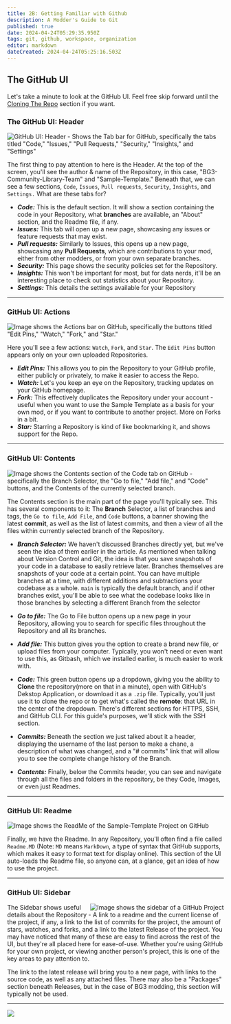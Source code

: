 ```yaml
---
title: 2B: Getting Familiar with Github
description: A Modder's Guide to Git
published: true
date: 2024-04-24T05:29:35.950Z
tags: git, github, workspace, organization
editor: markdown
dateCreated: 2024-04-24T05:25:16.503Z
---
```


## The GitHub UI
Let's take a minute to look at the GitHub UI. Feel free skip forward until the [Cloning The Repo](#cloning-the-repo) section if you want.

### The GitHub UI: Header
![GitHub UI: Header - Shows the Tab bar for GitHub, specifically the tabs titled "Code," "Issues," "Pull Requests," "Security," "Insights," and "Settings"](https://github.com/BG3-Community-Library-Team/BG3-Community-Library/blob/main/WikiRes/Git/img/GitHub%20Header.PNG)

The first thing to pay attention to here is the Header. At the top of the screen, you'll see the author & name of the Repository, in this case, "BG3-Community-Library-Team" and "Sample-Template." Beneath that, we can see a few sections, `Code`, `Issues`, `Pull requests`, `Security`, `Insights`, and `Settings.` What are these tabs for?

- ***Code:*** This is the default section. It will show a section containing the code in your Repository, what **branches** are available, an "About" section, and the Readme file, if any.
- ***Issues:*** This tab will open up a new page, showcasing any issues or feature requests that may exist.
- ***Pull requests:*** Similarly to Issues, this opens up a new page, showcasing any **Pull Requests**, which are contributions to your mod, either from other modders, or from your own separate branches.
- ***Security:*** This page shows the security policies set for the Repository.
- ***Insights:*** This won't be important for most, but for data nerds, it'll be an interesting place to check out statistics about your Repository.
- ***Settings:*** This details the settings available for your Repository

---
### GitHub UI: Actions
![Image shows the Actions bar on GitHub, specifically the buttons titled "Edit Pins," "Watch," "Fork," and "Star."](https://github.com/BG3-Community-Library-Team/BG3-Community-Library/blob/main/WikiRes/Git/img/GitHub%20Actions.PNG)

Here you'll see a few actions: `Watch`, `Fork`, and `Star`. The `Edit Pins` button appears only on your own uploaded Repositories.

- ***Edit Pins:*** This allows you to pin the Repository to your GitHub profile, either publicly or privately, to make it easier to access the Repo.
- ***Watch:*** Let's you keep an eye on the Repository, tracking updates on your GitHub homepage.
- ***Fork:*** This effectively duplicates the Repository under your account - useful when you want to use the Sample Template as a basis for your own mod, or if you want to contribute to another project. More on Forks in a bit.
- ***Star:*** Starring a Repository is kind of like bookmarking it, and shows support for the Repo.

---
### GitHub UI: Contents
![Image shows the Contents section of the Code tab on GitHub - specifically the Branch Selector, the "Go to file," "Add file," and "Code" buttons, and the Contents of the currently selected branch.](https://github.com/BG3-Community-Library-Team/BG3-Community-Library/blob/main/WikiRes/Git/img/GitHub%20Contents.PNG)

The Contents section is the main part of the page you'll typically see. This has several components to it: The **Branch** Selector, a list of branches and tags, the `Go to file`, `Add File`, and `Code` buttons, a banner showing the latest **commit**, as well as the list of latest commits, and then a view of all the files within currently selected branch of the Repository.

- ***Branch Selector:*** We haven't discussed Branches directly yet, but we've seen the idea of them earlier in the article. As mentioned when talking about Version Control and Git, the idea is that you save snapshots of your code in a database to easily retrieve later. Branches themselves are snapshots of your code at a certain point. You can have multiple branches at a time, with different additions and subtractions your codebase as a whole. `main` is typically the default branch, and if other branches exist, you'll be able to see what the codebase looks like in those branches by selecting a different Branch from the selector

- ***Go to file:*** The Go to File button opens up a new page in your Repository, allowing you to search for specific files throughout the Repository and all its branches.

- ***Add file:*** This button gives you the option to create a brand new file, or upload files from your computer. Typically, you won't need or even want to use this, as Gitbash, which we installed earlier, is much easier to work with.

- ***Code:*** This green button opens up a dropdown, giving you the ability to **Clone** the repository(more on that in a minute), open with GitHub's Dekstop Application, or download it as a `.zip` file. Typically, you'll just use it to clone the repo or to get what's called the **remote**: that URL in the center of the dropdown. There's different sections for HTTPS, SSH, and GitHub CLI. For this guide's purposes, we'll stick with the SSH section.

- ***Commits:*** Beneath the section we just talked about it a header, displaying the username of the last person to make a chane, a description of what was changed, and a "# commits" link that will allow you to see the complete change history of the Branch.

- ***Contents:*** Finally, below the Commits header, you can see and navigate through all the files and folders in the repository, be they Code, Images, or even just Readmes.

---
### GitHub UI: Readme
![Image shows the ReadMe of the Sample-Template Project on GitHub](https://github.com/BG3-Community-Library-Team/BG3-Community-Library/blob/main/WikiRes/Git/img/GitHub%20ReadMe.PNG)

Finally, we have the Readme. In any Repository, you'll often find a file called `Readme.MD` (Note: `MD` means `MarkDown`, a type of syntax that GitHub supports, which makes it easy to format text for display online). This section of the UI auto-loads the Readme file, so anyone can, at a glance, get an idea of how to use the project.

---
### GitHub UI: Sidebar
<img align="right" src="https://github.com/BG3-Community-Library-Team/BG3-Community-Library/blob/main/WikiRes/Git/img/GitHub%20Sidebar.PNG" alt="Image shows the sidebar of a GitHub Project">

The Sidebar shows useful details about the Repository - A link to a readme and the current license of the project, if any, a link to the list of commits for the project, the amount of stars, watches, and forks, and a link to the latest Release of the project. You may have noticed that many of these are easy to find across the rest of the UI, but they're all placed here for ease-of-use. Whether you're using GitHub for your own project, or viewing another person's project, this is one of the key areas to pay attention to.

The link to the latest release will bring you to a new page, with links to the  source code, as well as any attached files. There may also be a "Packages" section beneath Releases, but in the case of BG3 modding, this section will typically not be used.

---
<p align="center">

[<img src="https://img.shields.io/badge/Back_To-Working_with_Repositories-orange?style=for-the-badge">](https://github.com/BG3-Community-Library-Team/BG3-Community-Library/wiki/_Modders-Guide-to-Git:-Working-with-Repositories)
</p>